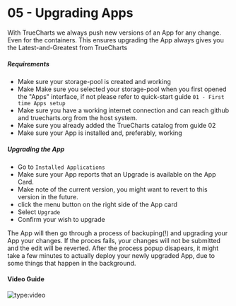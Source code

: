 # 05 - Upgrading Apps

With TrueCharts we always push new versions of an App for any change. Even for the containers.
This ensures upgrading the App always gives you the Latest-and-Greatest from TrueCharts

##### Requirements

- Make sure your storage-pool is created and working
- Make Make sure you selected your storage-pool when you first opened the "Apps" interface, if not please refer to quick-start guide `01 - First time Apps setup`
- Make sure you have a working internet connection and can reach github and truecharts.org from the host system.
- Make sure you already added the TrueCharts catalog from guide 02
- Make sure your App is installed and, preferably, working

##### Upgrading the App

- Go to `Installed Applications`
- Make sure your App reports that an Upgrade is available on the App Card.
- Make note of the current version, you might want to revert to this version in the future.
- click the menu button on the right side of the App card
- Select `Upgrade`
- Confirm your wish to upgrade

The App will then go through a process of backuping(!) and upgrading your App your changes. If the proces fails, your changes will not be submitted and the edit will be reverted.
After the process popup disapears, it might take a few minutes to actually deploy your newly upgraded App, due to some things that happen in the background.


#### Video Guide

![type:video](https://www.youtube.com/embed/NsZAGtodJVk)
